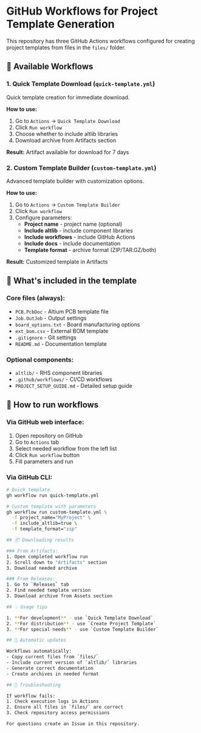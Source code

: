 # GitHub Workflows for Project Template Generation

This repository has three GitHub Actions workflows configured for creating project templates from files in the `files/` folder.

## 🚀 Available Workflows

### 1. **Quick Template Download** (`quick-template.yml`) 
Quick template creation for immediate download.

**How to use:**
1. Go to `Actions` → `Quick Template Download`  
2. Click `Run workflow`
3. Choose whether to include altlib libraries
4. Download archive from Artifacts section

**Result:** Artifact available for download for 7 days

### 2. **Custom Template Builder** (`custom-template.yml`)
Advanced template builder with customization options.

**How to use:**
1. Go to `Actions` → `Custom Template Builder`
2. Click `Run workflow`
3. Configure parameters:
   - **Project name** - project name (optional)
   - **Include altlib** - include component libraries
   - **Include workflows** - include GitHub Actions
   - **Include docs** - include documentation
   - **Template format** - archive format (ZIP/TAR.GZ/both)

**Result:** Customized template in Artifacts

## 📁 What's included in the template

### Core files (always):
- `PCB.PcbDoc` - Altium PCB template file
- `Job.OutJob` - Output settings
- `board_options.txt` - Board manufacturing options  
- `ext_bom.csv` - External BOM template
- `.gitignore` - Git settings
- `README.md` - Documentation template

### Optional components:
- `altlib/` - RHS component libraries
- `.github/workflows/` - CI/CD workflows
- `PROJECT_SETUP_GUIDE.md` - Detailed setup guide

## 🔧 How to run workflows

### Via GitHub web interface:
1. Open repository on GitHub
2. Go to `Actions` tab
3. Select needed workflow from the left list
4. Click `Run workflow` button
5. Fill parameters and run

### Via GitHub CLI:
```bash
# Quick template
gh workflow run quick-template.yml

# Custom template with parameters
gh workflow run custom-template.yml \
  -f project_name="MyProject" \
  -f include_altlib=true \
  -f template_format="zip"

## 📦 Downloading results

### From Artifacts:
1. Open completed workflow run
2. Scroll down to "Artifacts" section
3. Download needed archive

### From Releases:
1. Go to `Releases` tab
2. Find needed template version
3. Download archive from Assets section

## 💡 Usage tips

1. **For development** - use `Quick Template Download`
2. **For distribution** - use `Create Project Template` 
3. **For special needs** - use `Custom Template Builder`

## 🔄 Automatic updates

Workflows automatically:
- Copy current files from `files/`
- Include current version of `altlib/` libraries
- Generate correct documentation
- Create archives in needed format

## 🐛 Troubleshooting

If workflow fails:
1. Check execution logs in Actions
2. Ensure all files in `files/` are correct
3. Check repository access permissions

For questions create an Issue in this repository.
